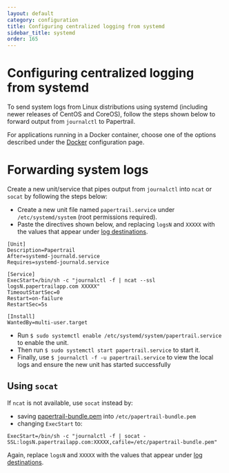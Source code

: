 ```yaml
---
layout: default
category: configuration
title: Configuring centralized logging from systemd
sidebar_title: systemd
order: 165
---
```


# Configuring centralized logging from systemd

To send system logs from Linux distributions using systemd
(including newer releases of CentOS and CoreOS), follow the steps shown below
to forward output from `journalctl` to Papertrail.

For applications running in a Docker container, choose one of the options
described under the [Docker](/kb/configuration/configuring-centralized-logging-from-docker/) configuration page.

# Forwarding system logs

Create a new unit/service that pipes output from `journalctl` into `ncat`
or `socat` by following the steps below:

* Create a new unit file named `papertrail.service` under `/etc/systemd/system` (root permissions required).
* Paste the directives shown below, and replacing `logsN` and `XXXXX` with the values that appear under [log destinations](https://papertrailapp.com/account/destinations).

```
[Unit]
Description=Papertrail
After=systemd-journald.service
Requires=systemd-journald.service

[Service]
ExecStart=/bin/sh -c "journalctl -f | ncat --ssl logsN.papertrailapp.com XXXXX"
TimeoutStartSec=0
Restart=on-failure
RestartSec=5s

[Install]
WantedBy=multi-user.target
```

* Run `$ sudo systemctl enable /etc/systemd/system/papertrail.service` to enable the unit.
* Then run `$ sudo systemctl start papertrail.service` to start it.
* Finally, use `$ journalctl -f -u papertrail.service` to view the local logs and ensure the
new unit has started successfully

## Using `socat`

If `ncat` is not available, use `socat` instead by:

* saving [papertrail-bundle.pem](https://papertrailapp.com/tools/papertrail-bundle.pem) into `/etc/papertrail-bundle.pem`
* changing `ExecStart` to:

```
ExecStart=/bin/sh -c "journalctl -f | socat - SSL:logsN.papertrailapp.com:XXXXX,cafile=/etc/papertrail-bundle.pem"
```

Again, replace `logsN` and `XXXXX` with the values that appear under [log destinations](https://papertrailapp.com/account/destinations).